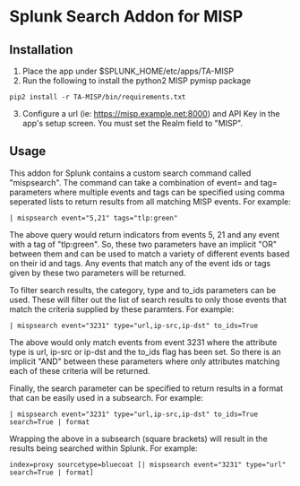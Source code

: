 # Splunk Search Addon for MISP

## Installation
1. Place the app under $SPLUNK_HOME/etc/apps/TA-MISP
2. Run the following to install the python2 MISP pymisp package
```
pip2 install -r TA-MISP/bin/requirements.txt
```
3. Configure a url (ie: https://misp.example.net:8000) and API Key in the app's setup screen. You must set the Realm field to "MISP".


## Usage
This addon for Splunk contains a custom search command called "mispsearch". The command can take a combination of event= and tag= parameters where multiple events and tags can be specified using comma seperated lists to return results from all matching MISP events. For example:
```
| mispsearch event="5,21" tags="tlp:green"
```

The above query would return indicators from events 5, 21 and any event with a tag of "tlp:green". So, these two parameters have an implicit "OR" between them and can be used to match a variety of different events based on their id and tags. Any events that match any of the event ids or tags given by these two parameters will be returned.

To filter search results, the category, type and to_ids parameters can be used. These will filter out the list of search results to only those events that match the criteria supplied by these paramters. For example:
```
| mispsearch event="3231" type="url,ip-src,ip-dst" to_ids=True
```

The above would only match events from event 3231 where the attribute type is url, ip-src or ip-dst and the to_ids flag has been set. So there is an implicit "AND" between these parameters where only attributes matching each of these criteria will be returned.

Finally, the search parameter can be specified to return results in a format that can be easily used in a subsearch. For example:
```
| mispsearch event="3231" type="url,ip-src,ip-dst" to_ids=True search=True | format
```

Wrapping the above in a subsearch (square brackets) will result in the results being searched within Splunk. For example:
```
index=proxy sourcetype=bluecoat [| mispsearch event="3231" type="url" search=True | format]
```
